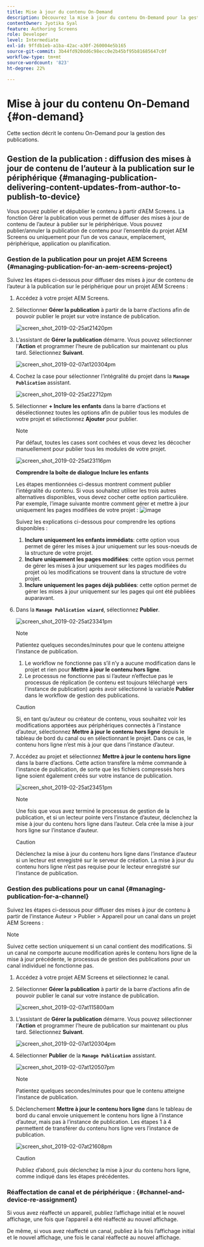 ```yaml
---
title: Mise à jour du contenu On-Demand
description: Découvrez la mise à jour du contenu On-Demand pour la gestion des publications.
contentOwner: Jyotika Syal
feature: Authoring Screens
role: Developer
level: Intermediate
exl-id: 9ffdb1eb-a1ba-42ac-a30f-260004e5b165
source-git-commit: 3b44fd920dd6c98ecc0e2b45bf95b81685647c0f
workflow-type: tm+mt
source-wordcount: '823'
ht-degree: 22%

---
```


# Mise à jour du contenu On-Demand {#on-demand}

Cette section décrit le contenu On-Demand pour la gestion des publications.

## Gestion de la publication : diffusion des mises à jour de contenu de l’auteur à la publication sur le périphérique {#managing-publication-delivering-content-updates-from-author-to-publish-to-device}

Vous pouvez publier et dépublier le contenu à partir d’AEM Screens. La fonction Gérer la publication vous permet de diffuser des mises à jour de contenu de l’auteur à publier sur le périphérique. Vous pouvez publier/annuler la publication de contenu pour l’ensemble du projet AEM Screens ou uniquement pour l’un de vos canaux, emplacement, périphérique, application ou planification.

### Gestion de la publication pour un projet AEM Screens {#managing-publication-for-an-aem-screens-project}

Suivez les étapes ci-dessous pour diffuser des mises à jour de contenu de l’auteur à la publication sur le périphérique pour un projet AEM Screens :

1. Accédez à votre projet AEM Screens.
1. Sélectionner **Gérer la publication** à partir de la barre d’actions afin de pouvoir publier le projet sur votre instance de publication.

   ![screen_shot_2019-02-25at21420pm](assets/screen_shot_2019-02-25at21420pm.png)

1. L’assistant de **Gérer la publication** démarre. Vous pouvez sélectionner l’**Action** et programmer l’heure de publication sur maintenant ou plus tard. Sélectionnez **Suivant**.

   ![screen_shot_2019-02-07at120304pm](assets/screen_shot_2019-02-07at120304pm.png)

1. Cochez la case pour sélectionner l’intégralité du projet dans la **`Manage Publication`** assistant.

   ![screen_shot_2019-02-25at22712pm](assets/screen_shot_2019-02-25at22712pm.png)

1. Sélectionner **+ Inclure les enfants** dans la barre d’actions et désélectionnez toutes les options afin de publier tous les modules de votre projet et sélectionnez **Ajouter** pour publier.

   >[!NOTE]
   >
   >Par défaut, toutes les cases sont cochées et vous devez les décocher manuellement pour publier tous les modules de votre projet.

   ![screen_shot_2019-02-25at23116pm](assets/screen_shot_2019-02-25at23116pm.png)

   **Comprendre la boîte de dialogue Inclure les enfants**

   Les étapes mentionnées ci-dessus montrent comment publier l’intégralité du contenu. Si vous souhaitez utiliser les trois autres alternatives disponibles, vous devez cocher cette option particulière.
Par exemple, l’image suivante montre comment gérer et mettre à jour uniquement les pages modifiées de votre projet :
   ![image](assets/author-publish-manage.png)

   Suivez les explications ci-dessous pour comprendre les options disponibles :

   1. **Inclure uniquement les enfants immédiats**: cette option vous permet de gérer les mises à jour uniquement sur les sous-noeuds de la structure de votre projet.
   1. **Inclure uniquement les pages modifiées**: cette option vous permet de gérer les mises à jour uniquement sur les pages modifiées du projet où les modifications se trouvent dans la structure de votre projet.
   1. **Inclure uniquement les pages déjà publiées**: cette option permet de gérer les mises à jour uniquement sur les pages qui ont été publiées auparavant.


1. Dans la **`Manage Publication wizard`**, sélectionnez **Publier**.

   ![screen_shot_2019-02-25at23341pm](assets/screen_shot_2019-02-25at23341pm.png)

   >[!NOTE]
   >
   >Patientez quelques secondes/minutes pour que le contenu atteigne l’instance de publication.
   >
   >
   >    1. Le workflow ne fonctionne pas s’il n’y a aucune modification dans le projet et rien pour **Mettre à jour le contenu hors ligne**.
   >    1. Le processus ne fonctionne pas si l’auteur n’effectue pas le processus de réplication (le contenu est toujours téléchargé vers l’instance de publication) après avoir sélectionné la variable **Publier** dans le workflow de gestion des publications.

   >[!CAUTION]
   >Si, en tant qu’auteur ou créateur de contenu, vous souhaitez voir les modifications apportées aux périphériques connectés à l’instance d’auteur, sélectionnez **Mettre à jour le contenu hors ligne** depuis le tableau de bord du canal ou en sélectionnant le projet. Dans ce cas, le contenu hors ligne n’est mis à jour que dans l’instance d’auteur.

1. Accédez au projet et sélectionnez **Mettre à jour le contenu hors ligne** dans la barre d’actions. Cette action transfère la même commande à l’instance de publication, de sorte que les fichiers compressés hors ligne soient également créés sur votre instance de publication.

   ![screen_shot_2019-02-25at23451pm](assets/screen_shot_2019-02-25at23451pm.png)


   >[!NOTE]
   >
   >Une fois que vous avez terminé le processus de gestion de la publication, et si un lecteur pointe vers l’instance d’auteur, déclenchez la mise à jour du contenu hors ligne dans l’auteur. Cela crée la mise à jour hors ligne sur l’instance d’auteur.

   >[!CAUTION]
   >
   >Déclenchez la mise à jour du contenu hors ligne dans l’instance d’auteur si un lecteur est enregistré sur le serveur de création. La mise à jour du contenu hors ligne n’est pas requise pour le lecteur enregistré sur l’instance de publication.

### Gestion des publications pour un canal {#managing-publication-for-a-channel}

Suivez les étapes ci-dessous pour diffuser des mises à jour de contenu à partir de l’instance Auteur > Publier > Appareil pour un canal dans un projet AEM Screens :

>[!NOTE]
>
>Suivez cette section uniquement si un canal contient des modifications. Si un canal ne comporte aucune modification après le contenu hors ligne de la mise à jour précédente, le processus de gestion des publications pour un canal individuel ne fonctionne pas.

1. Accédez à votre projet AEM Screens et sélectionnez le canal.
1. Sélectionner **Gérer la publication** à partir de la barre d’actions afin de pouvoir publier le canal sur votre instance de publication.

   ![screen_shot_2019-02-07at115800am](assets/screen_shot_2019-02-07at115800am.png)

1. L’assistant de **Gérer la publication** démarre. Vous pouvez sélectionner l’**Action** et programmer l’heure de publication sur maintenant ou plus tard. Sélectionnez **Suivant**.

   ![screen_shot_2019-02-07at120304pm](assets/screen_shot_2019-02-07at120304pm.png)

1. Sélectionner **Publier** de la **`Manage Publication`** assistant.

   ![screen_shot_2019-02-07at120507pm](assets/screen_shot_2019-02-07at120507pm.png)

   >[!NOTE]
   >
   >Patientez quelques secondes/minutes pour que le contenu atteigne l’instance de publication.

1. Déclenchement **Mettre à jour le contenu hors ligne** dans le tableau de bord du canal envoie uniquement le contenu hors ligne à l’instance d’auteur, mais pas à l’instance de publication. Les étapes 1 à 4 permettent de transférer du contenu hors ligne vers l’instance de publication.

   ![screen_shot_2019-02-07at21608pm](assets/screen_shot_2019-02-07at21608pm.png)

   >[!CAUTION]
   >
   >Publiez d’abord, puis déclenchez la mise à jour du contenu hors ligne, comme indiqué dans les étapes précédentes.

### Réaffectation de canal et de périphérique : {#channel-and-device-re-assignment}

Si vous avez réaffecté un appareil, publiez l’affichage initial et le nouvel affichage, une fois que l’appareil a été réaffecté au nouvel affichage.

De même, si vous avez réaffecté un canal, publiez à la fois l’affichage initial et le nouvel affichage, une fois le canal réaffecté au nouvel affichage.
